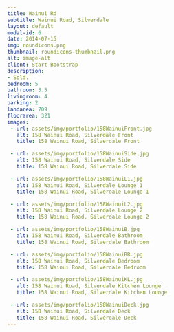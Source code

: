 ```yaml
---
title: Wainui Rd
subtitle: Wainui Road, Silverdale
layout: default
modal-id: 6
date: 2014-07-15
img: roundicons.png
thumbnail: roundicons-thumbnail.png
alt: image-alt
client: Start Bootstrap
description:
- Sold.
bedroom: 5
bathroom: 3.5
livingroom: 4
parking: 2
landarea: 709
floorarea: 321
images:
 - url: assets/img/portfolio/158WainuiFront.jpg
   alt: 158 Wainui Road, Silverdale Front
   title: 158 Wainui Road, Silverdale Front

 - url: assets/img/portfolio/158WainuiSide.jpg
   alt: 158 Wainui Road, Silverdale Side
   title: 158 Wainui Road, Silverdale Side

 - url: assets/img/portfolio/158WainuiL1.jpg
   alt: 158 Wainui Road, Silverdale Lounge 1
   title: 158 Wainui Road, Silverdale Lounge 1

 - url: assets/img/portfolio/158WainuiL2.jpg
   alt: 158 Wainui Road, Silverdale Lounge 2
   title: 158 Wainui Road, Silverdale Lounge 2

 - url: assets/img/portfolio/158WainuiB.jpg
   alt: 158 Wainui Road, Silverdale Bathroom
   title: 158 Wainui Road, Silverdale Bathroom

 - url: assets/img/portfolio/158WainuiBR.jpg
   alt: 158 Wainui Road, Silverdale Bedroom
   title: 158 Wainui Road, Silverdale Bedroom

 - url: assets/img/portfolio/158WainuiKL.jpg
   alt: 158 Wainui Road, Silverdale Kitchen Lounge
   title: 158 Wainui Road, Silverdale Kitchen Lounge

 - url: assets/img/portfolio/158WainuiDeck.jpg
   alt: 158 Wainui Road, Silverdale Deck
   title: 158 Wainui Road, Silverdale Deck
---
```

